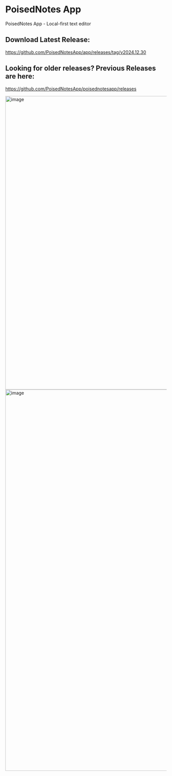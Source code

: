 # PoisedNotes App
PoisedNotes App - Local-first text editor

## Download Latest Release:
https://github.com/PoisedNotesApp/app/releases/tag/v2024.12.30

## Looking for older releases? Previous Releases are here:
https://github.com/PoisedNotesApp/poisednotesapp/releases

<img width="915" alt="image" src="https://github.com/user-attachments/assets/76f3d400-a2cf-4aa9-8a3b-fce34a7608c8" />


<img width="1189" alt="image" src="https://github.com/user-attachments/assets/32b07548-5cc6-4525-8ddf-b991d57c9ed0" />



